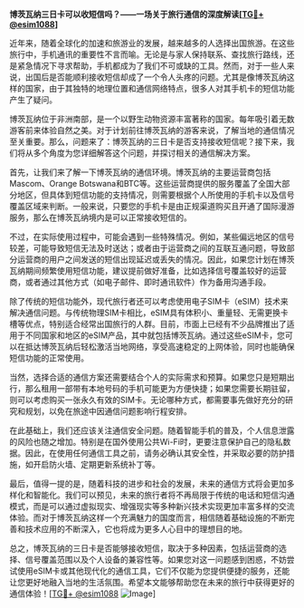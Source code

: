 **博茨瓦纳三日卡可以收短信吗？——一场关于旅行通信的深度解读[[TG💪+ @esim1088](https://t.me/s/esim1088)]**

近年来，随着全球化的加速和旅游业的发展，越来越多的人选择出国旅游。在这些旅行中，手机通讯的重要性不言而喻。无论是与家人保持联系、查找旅行路线，还是紧急情况下寻求帮助，手机都成为了我们不可或缺的工具。然而，对于一些人来说，出国后是否能顺利接收短信却成了一个令人头疼的问题。尤其是像博茨瓦纳这样的国家，由于其独特的地理位置和通信网络特点，很多人对其手机卡的短信功能产生了疑问。

博茨瓦纳位于非洲南部，是一个以野生动物资源丰富著称的国家。每年吸引着无数游客前来体验自然之美。对于计划前往博茨瓦纳的游客来说，了解当地的通信情况至关重要。那么，问题来了：博茨瓦纳的三日卡是否支持接收短信呢？接下来，我们将从多个角度为您详细解答这个问题，并探讨相关的通信解决方案。

首先，让我们来了解一下博茨瓦纳的通信环境。博茨瓦纳的主要运营商包括Mascom、Orange Botswana和BTC等。这些运营商提供的服务覆盖了全国大部分地区，但具体到短信功能的支持情况，则需要根据个人所使用的手机卡以及信号覆盖区域来判断。一般来说，只要您的手机卡是由正规渠道购买且开通了国际漫游服务，那么在博茨瓦纳境内是可以正常接收短信的。

不过，在实际使用过程中，可能会遇到一些特殊情况。例如，某些偏远地区的信号较差，可能导致短信无法及时送达；或者由于运营商之间的互联互通问题，导致部分运营商的用户之间发送的短信出现延迟或丢失的情况。因此，如果您计划在博茨瓦纳期间频繁使用短信功能，建议提前做好准备，比如选择信号覆盖较好的运营商，或者通过其他方式（如电子邮件、即时通讯软件）作为备用沟通手段。

除了传统的短信功能外，现代旅行者还可以考虑使用电子SIM卡（eSIM）技术来解决通信问题。与传统物理SIM卡相比，eSIM具有体积小、重量轻、无需更换卡槽等优点，特别适合经常出国旅行的人群。目前，市面上已经有不少品牌推出了适用于不同国家和地区的eSIM产品，其中就包括博茨瓦纳。通过这些eSIM卡，您可以在抵达博茨瓦纳后轻松激活当地网络，享受高速稳定的上网体验，同时也能确保短信功能的正常使用。

当然，选择合适的通信方案还需要结合个人的实际需求和预算。如果您只是短期出行，那么租用一部带有本地号码的手机可能更为方便快捷；如果您需要长期驻留，则可以考虑购买一张永久有效的SIM卡。无论哪种方式，都需要事先做好充分的研究和规划，以免在旅途中因通信问题影响行程安排。

在此基础上，我们还应该关注通信安全问题。随着智能手机的普及，个人信息泄露的风险也随之增加。特别是在国外使用公共Wi-Fi时，更要注意保护自己的隐私数据。因此，在使用任何通信工具之前，请务必确认其安全性，并采取必要的防护措施，如开启防火墙、定期更新系统补丁等。

最后，值得一提的是，随着科技的进步和社会的发展，未来的通信方式将会更加多样化和智能化。我们可以预见，未来的旅行者将不再局限于传统的电话和短信沟通模式，而是可以通过虚拟现实、增强现实等多种新兴技术实现更加丰富多样的交流体验。而对于博茨瓦纳这样一个充满魅力的国度而言，相信随着基础设施的不断完善和技术应用的不断深入，它也将成为更多人心目中的理想目的地。

总之，博茨瓦纳的三日卡是否能够接收短信，取决于多种因素，包括运营商的选择、信号覆盖范围以及个人设备的兼容性等。如果您对这一问题感到困惑，不妨尝试使用eSIM卡或其他现代化的通信工具，它们不仅能为您提供便捷的服务，还能让您更好地融入当地的生活氛围。希望本文能够帮助您在未来的旅行中获得更好的通信体验！[[TG💪+ @esim1088](https://t.me/s/esim1088) ![Image](https://i.postimg.cc/4NQfJmqS/Snipaste-2025-05-13-00-14-12.png)]